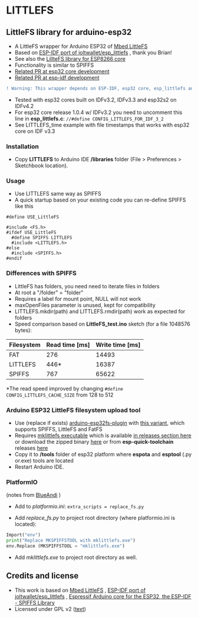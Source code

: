 # LITTLEFS

## LittleFS library for arduino-esp32

- A LittleFS wrapper for Arduino ESP32 of [Mbed LittleFS](https://github.com/ARMmbed/littlefs)
- Based on [ESP-IDF port of joltwallet/esp_littlefs](https://github.com/joltwallet/esp_littlefs) , thank you Brian!
- See also the [LillteFS library for ESP8266 core](https://github.com/esp8266/Arduino/tree/master/libraries/LittleFS) 
- Functionality is similar to SPIFFS
- [Related PR at esp32 core development](https://github.com/espressif/arduino-esp32/pull/4096) 
- [Related PR at esp-idf development](https://github.com/espressif/esp-idf/pull/5469)
```diff
! Warning: This wrapper depends on ESP-IDF, esp32 core, esp_littlefs and Mbed LittleFS versions
```
- Tested with esp32 cores built on IDFv3.2, IDFv3.3 and esp32s2 on IDFv4.2 
- For esp32 core release 1.0.4 w/ IDFv3.2 you need to uncomment this line in **esp_littlefs.c**:  ```//#define CONFIG_LITTLEFS_FOR_IDF_3_2```
- See LITTLEFS_time example with file timestamps that works with esp32 core on IDF v3.3

### Installation

- Copy **LITTLEFS** to Arduino IDE **/libraries** folder (File > Preferences > Sketchbook location). 

### Usage

- Use LITTLEFS same way as SPIFFS
- A quick startup based on your existing code you can re-define SPIFFS like this 
``` 
#define USE_LittleFS

#include <FS.h>
#ifdef USE_LittleFS
  #define SPIFFS LITTLEFS
  #include <LITTLEFS.h> 
#else
  #include <SPIFFS.h>
#endif 
 ```
### Differences with SPIFFS 

- LittleFS has folders, you need need to iterate files in folders
- At root a "/folder" = "folder"
- Requires a label for mount point, NULL will not work
- maxOpenFiles parameter is unused, kept for compatibility
- LITTLEFS.mkdir(path) and  LITTLEFS.rmdir(path) work as expected for folders
- Speed comparison based on **LittleFS_test.ino** sketch (for a file 1048576 bytes):

|Filesystem|Read time [ms]|Write time [ms]|
|----|----|----|
|FAT|276|14493|
|LITTLEFS|446*|16387|
|SPIFFS|767|65622|

*The read speed improved by changing ```#define CONFIG_LITTLEFS_CACHE_SIZE``` from 128 to 512


### Arduino ESP32 LittleFS filesystem upload tool 

- Use (replace if exists) [arduino-esp32fs-plugin](https://github.com/me-no-dev/arduino-esp32fs-plugin/pull/23 ) with [this variant](https://github.com/lorol/arduino-esp32fs-plugin), which supports SPIFFS, LittleFS and FatFS
- Requires [mklittlefs executable](https://github.com/earlephilhower/mklittlefs) which is available [in releases section here](https://github.com/lorol/arduino-esp32fs-plugin ) or download the zipped binary [here](https://github.com/earlephilhower/mklittlefs/releases) or from **esp-quick-toolchain** releases [here](https://github.com/earlephilhower/esp-quick-toolchain/releases) 
- Copy it to **/tools** folder of esp32 platform where **espota** and **esptool** (.py or.exe) tools are located
- Restart Arduino IDE. 

### PlatformIO
 (notes from [BlueAndi](https://github.com/BlueAndi) )
- Add to _platformio.ini_:
 `extra_scripts = replace_fs.py`
 
- Add _replace_fs.py_ to project root directory (where platformio.ini is located):
 
 ```python
 Import("env")
 print("Replace MKSPIFFSTOOL with mklittlefs.exe")
 env.Replace (MKSPIFFSTOOL = "mklittlefs.exe")
 ```
 
- Add _mklittlefs.exe_ to project root directory as well.


## Credits and license

- This work is based on [Mbed LittleFS](https://github.com/ARMmbed/littlefs) , [ESP-IDF port of joltwallet/esp_littlefs](https://github.com/joltwallet/esp_littlefs) , [Espressif Arduino core for the ESP32, the ESP-IDF - SPIFFS Library](https://github.com/espressif/arduino-esp32/tree/master/libraries/SPIFFS)
- Licensed under GPL v2 ([text](LICENSE))
